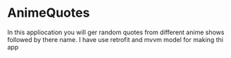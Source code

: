 # AnimeQuotes
In this appliocation you will ger random quotes from different anime shows followed by there name. I  have use retrofit and mvvm model for making thi app
